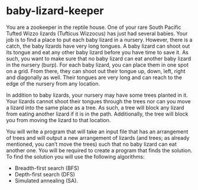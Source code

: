 # baby-lizard-keeper
You are a zookeeper in the reptile house. One of your rare South Pacific Tufted Wizzo lizards (Tufticus Wizzocus) has just had several babies. Your job is to find a place to put each baby lizard in a nursery.
However, there is a catch, the baby lizards have very long tongues. A baby lizard can shoot out its tongue and eat any other baby lizard before you have time to save it. As such, you want to make sure that no baby lizard can eat another baby lizard in the nursery (burp).
For each baby lizard, you can place them in one spot on a grid. From there, they can shoot out their tongue up, down, left, right and diagonally as well. Their tongues are very long and can reach to the edge of the nursery from any location.

In addition to baby lizards, your nursery may have some trees planted in it. Your lizards cannot shoot their tongues through the trees nor can you move a lizard into the same place as a tree. As such, a tree will block any lizard from eating another lizard if it is in the path. Additionally, the tree will block you from moving the lizard to that location.

 
You will write a program that will take an input file that has an arrangement of trees and will output a new arrangement of lizards (and trees; as already mentioned, you can’t move the trees) such that no baby lizard can eat another one. You will be required to create a program that finds the solution. To find the solution you will use the following algorithms:
- Breadth-first search (BFS)
- Depth-first search (DFS)
- Simulated annealing (SA).
